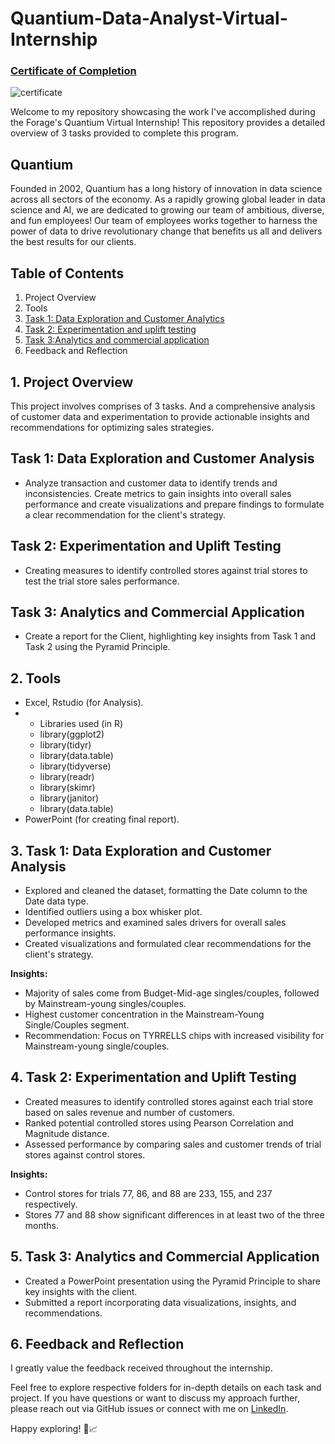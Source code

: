 # Quantium-Data-Analyst-Virtual-Internship

### [Certificate of Completion](https://forage-uploads-prod.s3.amazonaws.com/completion-certificates/Quantium/NkaC7knWtjSbi6aYv_Quantium_JHeC6a7tzzPokKo5h_1705677723121_completion_certificate.pdf)

![certificate](https://github.com/talibizhar1/Quantium-Data-Analyst-Virtual-Internship/assets/129067554/023d18b3-b565-4a6e-ba77-2eeaa30cc1c6)

Welcome to my repository showcasing the work I've accomplished during the Forage's Quantium Virtual Internship! This repository provides a detailed overview of 3 tasks provided to complete this program.
## Quantium
Founded in 2002, Quantium has a long history of innovation in data science across all sectors of the economy. As a rapidly growing global leader in data science and AI, we are dedicated to growing our team of ambitious, diverse, and fun employees! Our team of employees works together to harness the power of data to drive revolutionary change that benefits us all and delivers the best results for our clients.
## Table of Contents

1. Project Overview
2. Tools
3. [Task 1: Data Exploration and Customer Analytics](https://github.com/talibizhar1/Quantium-Data-Analyst-Virtual-Internship/tree/main/task1)
4. [Task 2: Experimentation and uplift testing](https://github.com/talibizhar1/Quantium-Data-Analyst-Virtual-Internship/tree/main/Task%202)
5. [Task 3:Analytics and commercial application](https://github.com/talibizhar1/Quantium-Data-Analyst-Virtual-Internship/blob/main/Task%203/Task%203%20-%20presentation%20.pdf)
6. Feedback and Reflection

## 1. Project Overview
This project involves comprises of 3 tasks. And a comprehensive analysis of customer data and experimentation to provide actionable insights and recommendations for optimizing sales strategies.

## Task 1: Data Exploration and Customer Analysis

- Analyze transaction and customer data to identify trends and inconsistencies. Create metrics to gain insights into overall sales performance and create visualizations and prepare findings to formulate a clear recommendation for the client's strategy.

## Task 2: Experimentation and Uplift Testing

- Creating measures to identify controlled stores against trial stores to test the trial store sales performance.

## Task 3: Analytics and Commercial Application

- Create a report for the Client, highlighting key insights from Task 1 and Task 2 using the Pyramid Principle.

## 2. Tools
- Excel, Rstudio (for Analysis).
- - Libraries used (in R)
  - library(ggplot2)
  - library(tidyr)
  - library(data.table)
  - library(tidyverse)
  - library(readr)
  - library(skimr)
  - library(janitor)
  - library(data.table)
- PowerPoint (for creating final report).

## 3. Task 1: Data Exploration and Customer Analysis

- Explored and cleaned the dataset, formatting the Date column to the Date data type.
- Identified outliers using a box whisker plot.
- Developed metrics and examined sales drivers for overall sales performance insights.
- Created visualizations and formulated clear recommendations for the client's strategy.

**Insights:**
- Majority of sales come from Budget-Mid-age singles/couples, followed by Mainstream-young singles/couples.
- Highest customer concentration in the Mainstream-Young Single/Couples segment.
- Recommendation: Focus on TYRRELLS chips with increased visibility for Mainstream-young single/couples.

## 4. Task 2: Experimentation and Uplift Testing

- Created measures to identify controlled stores against each trial store based on sales revenue and number of customers.
- Ranked potential controlled stores using Pearson Correlation and Magnitude distance.
- Assessed performance by comparing sales and customer trends of trial stores against control stores.

**Insights:**
- Control stores for trials 77, 86, and 88 are 233, 155, and 237 respectively.
- Stores 77 and 88 show significant differences in at least two of the three months.

## 5. Task 3: Analytics and Commercial Application

- Created a PowerPoint presentation using the Pyramid Principle to share key insights with the client.
- Submitted a report incorporating data visualizations, insights, and recommendations.

## 6. Feedback and Reflection

I greatly value the feedback received throughout the internship.

Feel free to explore respective folders for in-depth details on each task and project. If you have questions or want to discuss my approach further, please reach out via GitHub issues or connect with me on [LinkedIn](https://www.linkedin.com/in/talib-izhar/).

Happy exploring! 🚀📈

